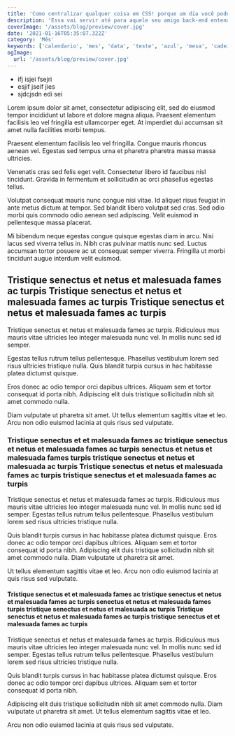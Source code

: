 ```yaml
---
title: 'Como centralizar qualquer coisa em CSS! porque um dia você pode precisar centralizar alguma coisa em CSS'
description: 'Essa vai servir até para aquele seu amigo back-end entender :P aquele cara que só sabe de banco de service e mexer naquelas merdas daqueinhas'
coverImage: '/assets/blog/preview/cover.jpg'
date: '2021-01-16T05:35:07.322Z'
category: 'Mês'
keywords: ['calendario', 'mes', 'data', 'teste', 'azul', 'mesa', 'cadeira']
ogImage:
  url: '/assets/blog/preview/cover.jpg'
---
```


- ifj isjei fsejri 
- esjif jseif jies
- sjdcjsdn edi sei 

Lorem ipsum dolor sit amet, consectetur adipiscing elit, sed do eiusmod tempor incididunt ut labore et dolore magna aliqua. Praesent elementum facilisis leo vel fringilla est ullamcorper eget. At imperdiet dui accumsan sit amet nulla facilities morbi tempus.

Praesent elementum facilisis leo vel fringilla. Congue mauris rhoncus aenean vel. Egestas sed tempus urna et pharetra pharetra massa massa ultricies.

Venenatis cras sed felis eget velit. Consectetur libero id faucibus nisl tincidunt. Gravida in fermentum et sollicitudin ac orci phasellus egestas tellus.

Volutpat consequat mauris nunc congue nisi vitae. Id aliquet risus feugiat in ante metus dictum at tempor. Sed blandit libero volutpat sed cras. Sed odio morbi quis commodo odio aenean sed adipiscing. Velit euismod in pellentesque massa placerat.

Mi bibendum neque egestas congue quisque egestas diam in arcu. Nisi lacus sed viverra tellus in. Nibh cras pulvinar mattis nunc sed. Luctus accumsan tortor posuere ac ut consequat semper viverra. Fringilla ut morbi tincidunt augue interdum velit euismod.

## Tristique senectus et netus et malesuada fames ac turpis Tristique senectus et netus et malesuada fames ac turpis Tristique senectus et netus et malesuada fames ac turpis

Tristique senectus et netus et malesuada fames ac turpis. Ridiculous mus mauris vitae ultricies leo integer malesuada nunc vel. In mollis nunc sed id semper.

Egestas tellus rutrum tellus pellentesque. Phasellus vestibulum lorem sed risus ultricies tristique nulla. Quis blandit turpis cursus in hac habitasse platea dictumst quisque.

Eros donec ac odio tempor orci dapibus ultrices. Aliquam sem et tortor consequat id porta nibh. Adipiscing elit duis tristique sollicitudin nibh sit amet commodo nulla.

Diam vulputate ut pharetra sit amet. Ut tellus elementum sagittis vitae et leo. Arcu non odio euismod lacinia at quis risus sed vulputate.

### Tristique senectus et  et malesuada fames ac  tristique senectus et netus et malesuada fames ac turpis  senectus et netus et malesuada fames  turpis tristique senectus et netus et malesuada  ac turpis Tristique senectus et netus et malesuada fames ac turpis tristique senectus et et malesuada fames ac turpis

Tristique senectus et netus et malesuada fames ac turpis. Ridiculous mus mauris vitae ultricies leo integer malesuada nunc vel. In mollis nunc sed id semper. Egestas tellus rutrum tellus pellentesque. Phasellus vestibulum lorem sed risus ultricies tristique nulla.

Quis blandit turpis cursus in hac habitasse platea dictumst quisque. Eros donec ac odio tempor orci dapibus ultrices. Aliquam sem et tortor consequat id porta nibh. Adipiscing elit duis tristique sollicitudin nibh sit amet commodo nulla. Diam vulputate ut pharetra sit amet.

Ut tellus elementum sagittis vitae et leo. Arcu non odio euismod lacinia at quis risus sed vulputate.

#### Tristique senectus et  et malesuada fames ac  tristique senectus et netus et malesuada fames ac turpis  senectus et netus et malesuada fames  turpis tristique senectus et netus et malesuada  ac turpis Tristique senectus et netus et malesuada fames ac turpis tristique senectus et et malesuada fames ac turpis

Tristique senectus et netus et malesuada fames ac turpis. Ridiculous mus mauris vitae ultricies leo integer malesuada nunc vel. In mollis nunc sed id semper. Egestas tellus rutrum tellus pellentesque. Phasellus vestibulum lorem sed risus ultricies tristique nulla.

Quis blandit turpis cursus in hac habitasse platea dictumst quisque. Eros donec ac odio tempor orci dapibus ultrices. Aliquam sem et tortor consequat id porta nibh.

Adipiscing elit duis tristique sollicitudin nibh sit amet commodo nulla. Diam vulputate ut pharetra sit amet. Ut tellus elementum sagittis vitae et leo.

Arcu non odio euismod lacinia at quis risus sed vulputate.
